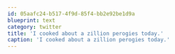 ```yaml
---
id: 05aafc24-b517-4f9d-85f4-bb2e92be1d9a
blueprint: text
category: twitter
title: 'I cooked about a zillion perogies today.'
caption: 'I cooked about a zillion perogies today.'
---
```

